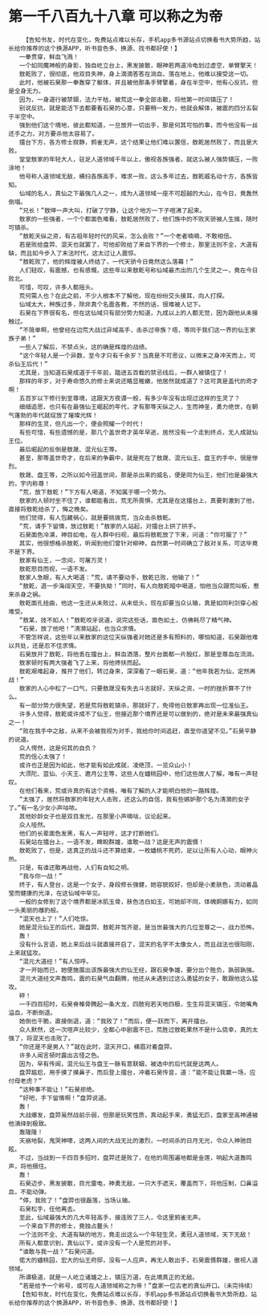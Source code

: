 # 第一千八百九十八章 可以称之为帝
        【告知书友，时代在变化，免费站点难以长存，手机app多书源站点切换看书大势所趋，站长给你推荐的这个换源APP，听书音色多、换源、找书都好使！】
       一拳贯穿，鲜血飞溅！
       一个如同魔神般的身影，独自屹立台上，黑发披散，眼神若两道冷电划过虚空，单臂擎天！
       敖乾败了，很彻底，他双目失神，身上滴滴答答在淌血，落在地上，他难以接受这一切。
       此时，他被石昊那一拳轰穿了躯体，并且被他那条手臂擎着，身在半空中，他有心反抗，但是全身无力。
       因为，一身道行被禁锢，法力干枯，被荒这一拳全部击散，将他第一时间镇压了！
       别说反抗，就是能活下去都要看石昊的心意，只要稍一发力，他就会解体，被震的四分五裂于半空中。
       强到他们这个境地，彼此都知道，一旦放开一切出手，那是何其可怕的事，而今他没有一丝还手之力，对方要杀他太容易了。
       擂台下方，各方修士寂静，鸦雀无声，这个结果让他们难以置信，敖乾居然败了，而且是大败。
       堂堂敖家的年轻大人，驻足人道领域千年以上，傲视各族强者，就这么被人强势镇压，一败涂地！
       他号称人道领域无敌，横扫各族高手，难求一败，这么多年过去，敖乾威名动十方，各族皆知。
       仙域的名人，真仙之下最强几人之一，成为人道领域一座不可超越的大山，在今日，竟轰然倒塌。
       “兄长！”敖坤一声大叫，打破了宁静，让这个地方一下子喧沸了起来。
       敖家的一些强者，一个个都面色难看，敖乾居然败了，他们族中的不败天骄被人生擒，随时可镇杀。
       “敖乾天纵之资，有古祖年轻时代的风采，怎么会败？”一个老者喃喃，不敢相信。
       若是败给盘羿、混天也就罢了，可他却败给了来自下界的一个修士，那里法则不全，大道有缺，而且如今步入了末法时代，这太过让人震惊。
       “敖乾败了，他的辉煌被人终结了，一代天骄今日竟然这么落幕！”
       人们轻叹，有震撼，也有感慨，这些年以来敖乾号称仙域最杰出的几个生灵之一，竟在今日败北。
       可惜，可叹，许多人都摇头。
       荒何需人也？在此之前，不少人根本不了解他，现在纷纷交头接耳，向人打探。
       仙域太大，种族过多，除非真个名震各教，不然的话，很难被人记下。
       石昊在下界很有名，但在这仙域只有部分势力知道，九成以上的人都无觉，因为跟他从未接触过。
       “不简单啊，他曾经在边荒大战过异域高手，击杀过帝族？唔，等同于我们这一界的仙王家族子弟！”
       一些人了解后，不禁点头，这的确是辉煌的战绩。
       “这个年轻人是一个异数，至今才只有千余岁？当真是不可思议，以微末之身冲天而上，可杀仙王后代！”
       尤其是，当知道石昊成道于千年前，踏进五百载的禁忌线后，一群人被镇住了！
       那样的年岁，对于寿命悠久的修士来说还略显稚嫩，他居然就成道了？这可真是盖代的奇才啊！
       五百岁以下修行到至尊境，这跟天方夜谭一般，有多少年没有出现过这样的生灵了？
       细细追思，也只有在最强仙王崛起的年代，才有那等天纵之人，生而神圣，勇力绝世，在朝气蓬勃的年代就绽放了璀璨光辉！
       那样的生灵，但凡出一个，便会照耀一个时代！
       有些可惜，有些遗憾的是，那几个盖世奇才英年早逝，居然没有一个走到终点，无人成就仙王位。
       最后崛起的反倒是敖晟、混元仙王等。
       甚至，那等盖世奇才，在后来的争霸中，就是死在了敖晟、混元仙王、盘王的手中，很是惨烈。
       敖晟、盘王等，之所以如今冠盖世间，那是杀出来的威名，便是同为仙王，他们也是最强大的，宇内称尊！
       “荒，放下敖乾！”下方有人喝道，不知属于哪一个势力。
       敖家的人顿时坐不住了，谁都能看出，荒无所畏惧，尤其是在这擂台上，真要刺激到了他，直接将敖乾给杀了，悔之晚矣。
       他们觉得，有人包藏祸心，就是要挑拨荒，当众击杀敖乾。
       “荒，请手下留情，放过敖乾！”敖家的人站起，对擂台上拱了拱手。
       石昊面色冷漠，神目如电，在人群中扫视，最后将敖乾放了下来，问道：“你可服了？”
       其实，他很想格杀敖乾，听闻到他们曾针对柳神，自然第一时间确立了敌对关系，可这毕竟不是下界。
       敖家有仙王，一念间，可屠万灵！
       敖乾怒目而视，一语不发。
       敖家人急眼，有人大喝道：“荒，请不要动手，敖乾已败，他输了！”
       “敖乾，退一步海阔天空，不要执拗！”同时，有人向敖乾暗中喝道，怕他当众跟荒叫板，惹来杀身之祸。
       敖乾面孔扭曲，他这一生还从未败过，从未低头，现在却要当众认输，真是如同利剑穿心般难受。
       “敖某，技不如人！”敖乾咬牙说道，说完这些话，面色如土，仿佛耗尽了精气神。
       “石昊，放了他吧！”清漪站起，也当众求情。
       不管怎样说，这些年以来敖家的这位天纵强者对她还是多有照料的，哪怕知道，石昊跟他难以共处，还是忍不住求情。
       石昊放开了敖乾，将他丢在擂台上，鲜血洒落，整片台面都一片殷红，那是至尊血在流淌。
       敖家顿时有两大强者飞了上来，将他搀扶而起。
       敖乾艰难起身，推开了他们，转过身来，深深看了一眼石昊，道：“他年我若为仙，定然再战！”
       敖家的人心中松了一口气，只要敖晟没有失去斗志就好，天纵之资，一时的挫折算不了什么。
       有一部分势力很失望，若是荒将敖乾镇杀，那就好了，免得他日敖家再出现一位准仙王。
       许多人觉得，敖乾或许成不了仙王，但接近那个境界还是可以做到的，绝对是未来最强真仙之一！
       “败在我手中之敌，从来不会被我视为对手，我给你时间追赶，直至你遥望不见。”石昊平静的说道。
       众人愕然，这是何其的自负？
       荒的信心太强了！
       或许也正是因为如此，他才能有如此成就，凌绝顶，一览众山小！
       大须陀、蓝仙、小天王、邀月公主等，这些人在蟠桃园中，他们这些故人了解，唯有一声轻叹。
       在他们看来，荒或许真的有这个资格，唯有了解的人才能明白他的一路辉煌。
       “太强了，居然将敖家的年轻大人击败，还这么的自信，我有些嫉妒那个名为清漪的女子了。”有一名少女小声咕哝。
       其他妙龄女子也是双目发光，在那里小声嘀咕，议论起来。
       众人哑然。
       他们的长辈面色发黑，有人一声轻哼，这才打断她们。
       石昊站在擂台上，一语不发，睥睨群雄，谁敢一战？这是无声的震慑！
       敖乾败了，但是，这真正的战斗还不算结束，一枚蟠桃不死药，足以让所有人心动，眼神火热。
       只是，有谁还敢再战他，人们有自知之明。
       “我与你一战！”
       终于，有人登台，这是一个女子，身段修长强健，她容貌姣好，但却是小麦肤色，流动着晶莹而健康的光泽，在这仙域中罕见。
       一般的女修到了这个境界都是冰肌玉骨，肤色洁白如玉，可她却不同，体魄婀娜有力，如同一头美丽的雌豹般。
       “混天也上了！”人们吃惊。
       她是混元仙王的后代，跟盘羿、敖乾并驾齐驱，是当世最强大的几位至尊之一，战力恐怖。
       轰！
       没有什么言语，她上来后战斗就直接开启了，混天的名字不太像女人，而且战法也很阳刚，上来就猛攻。
       “混元大道经！”有人惊呼。
       才一开始而已，她便施展出该族最强大的仙王经，跟石昊争雄，要分出个胜负，孰弱孰强。
       混元大道经文声轰鸣，震的石昊气血翻腾，他还从未遇到过这么勇猛的女子，敢跟他这么猛攻。
       砰！
       一千四百招时，石昊脊椎骨腾起一条大龙，四肢宛若天地四极，生生将混天镇压，令她嘴角溢血，不断倒退。
       她倒也干脆，直接倒退，道：“我败了！”而后，便一跃而下，离开擂台。
       众人默然，这一次喧声比较少，全都心中剧震不已，荒胜过敖乾果然不是什么侥幸，真的太强了，将混天也击败了。
       “你还是不是男人？”就在此时，混天开口，横眉对着盘羿。
       许多人闻言顿时露出古怪之色。
       因为，早有传闻，混元仙王与盘王一脉有意联姻，被选中的后代就是这两人。
       盘羿尴尬，用手摸了摸鼻子，而后登上擂台，冲着石昊传音，道：“能不能让我赢一场，应付母老虎？”
       “这种事不能让！”石昊拒绝。
       “好吧，手下留情啊！”盘羿说道。
       轰！
       大战爆发，盘羿虽然战前示弱，但那是玩笑性质，真动起手来，勇猛无匹，盘家至高神通被他演绎到极致。
       轰隆隆！
       天崩地裂，鬼哭神嚎，这两人间的大战无比的激烈，一时间杀的日月无光，令众人神驰目眩。
       不过，当战到一千四百多招时，盘羿还是败了，在他的周围遍地都是金莲，响起大道轰鸣声，将他捆住。
       轰！
       石昊迈步，黑发披散，目光雷电，神勇无敌，一只大手遮天，覆盖而下，将他压制，口鼻溢血，不能动弹。
       “停，我败了！”盘羿也很磊落，当场认输。
       石昊松手，任他离去。
       至此，仙域最强大的几大年轻高手，接连败了三人，令这里鸦雀无声。
       一个来自下界的修士，竟独占鳌头！
       一个法则不全、大道有缺的地方，竟走出这么一个年轻生灵，勇冠人道领域，天下无敌！
       所有人都意识到，真仙以下，或许没有一个人是荒的对手。
       “谁敢与我一战？”石昊问道。
       偌大的蟠桃园，宏大的仙王府邸，没有一人应声，再无人敢出手，石昊震慑群雄，傲视人道领域。
       所谓极道，就是一人屹立诸雄之上，镇压万道，在此境真正的无敌。
       “若是给予一个称号，或可在人道领域称之为帝！”盘家一位古老的真仙开口。（未完待续）
       【告知书友，时代在变化，免费站点难以长存，手机app多书源站点切换看书大势所趋，站长给你推荐的这个换源APP，听书音色多、换源、找书都好使！】